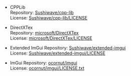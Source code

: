 - CPPLib  
Repository: [Sushiwave/cpp-lib](https://github.com/Sushiwave/cpp-lib)  
License: [Sushiwave/cpp-lib/LICENSE](https://github.com/Sushiwave/cpp-lib/blob/master/LICENSE)

- DirectXTex  
Repository: [microsoft/DirectXTex](https://github.com/microsoft/DirectXTex)  
License: [microsoft/DirectXTex/LICENSE](https://github.com/microsoft/DirectXTex/blob/master/LICENSE)

- Extended ImGui
Repository: [Sushiwave/extended-imgui](https://github.com/Sushiwave/extended-imgui)  
License: [Sushiwave/extended-imgui/LICENSE](https://github.com/Sushiwave/extended-imgui/blob/master/LICENSE)

- ImGui 
Repository: [ocornut/imgui](https://github.com/ocornut/imgui)  
License: [ocornut/imgui/LICENSE.txt](https://github.com/ocornut/imgui/blob/master/LICENSE.txt)
